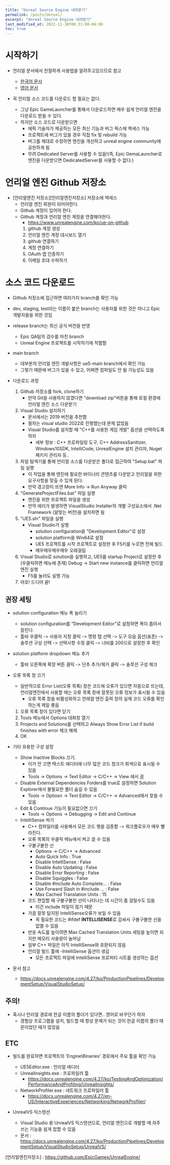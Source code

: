```yaml
---
title: "Unreal Source Engine 내려받기"
permalink: /posts/Unreal/
excerpt: "Unreal Source Engine 내려받기"
last_modified_at: 2022-11-30T00:31:00-04:00
toc: true
---
```


# 시작하기
- 언리얼 문서에서 친절하게 사용법을 알려주고있으므로 참고
    - [한국어 문서][한국어문서]
    - [영어 문서][영어문서]

- 꼭 언리얼 소스 코드를 다운로드 할 필요는 없다.
    - 그냥 Epic GameLauncher를 통해서 다운로드하면 매우 쉽게 언리얼 엔진을 다운로드 받을 수 있다.
    - 하지만 소스 코드로 다운받으면
        - 에픽 기술자가 제공하는 모든 최신 기능과 버그 픽스에 액세스 가능
        - 프로젝트에 버그가 있을 경우 직접 fix 및 rebuild 가능
        - 버그를 제대로 수정하면 엔진을 개선하고 unreal engine community에 공헌하게 됨
        - 무려 Dedicated Server를 사용할 수 있음!(즉, Epic GemaLauncher로 엔진을 다운받으면 DedicatedServer를 사용할 수 없다.)

# 언리얼 엔진 Github 저장소
- [언리얼엔진 저장소][언리얼엔진저장소] 저장소에 액세스
    - 언리얼 엔진 회원이 되어야한다.
    - Github 계정이 있어야 한다.
    - Github 계정과 언리얼 엔진 계정을 연결해야한다.
        - https://www.unrealengine.com/ko/ue-on-github
        1. github 계정 생성
        2. 언리얼 엔진 계정 대시보드 열기
        3. github 연결하기
        4. 계정 연결하기
        5. OAuth 앱 인증하기
        6. 이메일 초대 수락하기


# 소스 코드 다운로드
- Github 저장소에 접근하면 여러가지 branch를 확인 가능
- dev, staging, test라는 이름이 붙은 branch는 사용자를 위한 것은 아니고 Epic 개발자들을 위한 것임
- release branch는 최신 공식 버전을 반영
    - Epic QA팀의 검수를 마친 branch
    - Unreal Engine 프로젝트를 시작하기에 적함함
- main branch
    - 대부분의 언리얼 엔진 개발사항은 ue5-main branch에서 확인 가능
    - 그렇기 때문에 버그가 있을 수 있고, 어쩌면 컴파일도 안 될 가능성도 있음

- 다운로드 과정
    1. Github 저장소를 fork, clone하기
        - 만약 Git을 사용하지 않겠다면 "download zip"버튼을 통해 로컬 환경에 언리얼 엔진 소스 다운받기
    2. Visual Studio 설치하기
        - 문서에서는 2019 버전을 추천함
        - 필자는 visual studio 2022로 진행했는데 문제 없었음
        - Visual Studio를 설치할 때 "C++를 사용한 게임 개발" 옵션을 선택하도록 하자
            - 세부 정보 : C++ 프로파일링 도구, C++ AddressSanitizer, Windows10SDK, IntelliCode, UnrealEngine 설치 관리자, Nuget 패키지 관리자 등..
    3. 파일 탐색기를 통해 언리얼 소스를 다운받은 폴더로 접근하여 "Setup.bat" 파일 실행
        - 이 작업을 통해 엔진에 필요한 바이너리 콘텐츠를 다운받고 언리얼을 위한 요구사항을 맞출 수 있게 된다.
        - 만약 경고창이 뜨면 More Info -> Run Anyway 클릭
    4. "GenerateProjectFiles.bat" 파일 실행
        - 엔진을 위한 프로젝트 파일을 생성
        - 만약 에러가 발생하면 VisualStudio Installer의 개별 구성요소에서 .Net Framework (알맞는 버전)을 설치하면 됨
    5. "UE5.sln" 파일을 실행
        - Visual Studio가 실행
            - solution configuration을 "Development Editor"로 설정
            - solution platform을 Win64로 설정
            - UE5 프로젝트를 시작 프로젝트로 설정한 후 F5키를 누르면 전체 빌드
            - 매우매우매우매우 오래걸림
    6. Visual Studio로 solution을 실행하고, UE5를 startup Project로 설정한 후(우클릭하면 메뉴에 존재) Debug -> Start new instance를 클릭하면 언리얼 엔진 실행
        - F5를 눌러도 실행 가능
    7. 야호! 드디어 끝!

## 권장 세팅
- solution configuration 메뉴 폭 늘리기
    - solution configuration를 "Development Editor"로 설정하면 폭이 좁아서 잘린다.
    - 툴바 우클릭 -> 사용자 지정 클릭 -> 명령 탭 선택 -> 도구 모음 옵션(표준) -> 솔루션 구성 선택 -> 선택사항 수정 클릭 -> 너비를 200으로 설정한 후 확인
- solution platform dropdown 메뉴 추가
    - 툴바 오른쪽에 확장 버튼 클릭 -> 단추 추가/제거 클릭 -> 솔루션 구성 체크
- 오류 목록 창 끄기
    - 일반적으로 Error List(오류 목록) 창은 코드에 오류가 있으면 자동으로 뜨는데, 언리얼엔진에서 사용할 때는 오류 목록 창에 잘못된 오류 정보가 표시될 수 있음
        - 오류 목록 창을 비활성화하고 언레얼 엔진 출력 창의 실제 코드 오류를 확인하는게 제일 좋음
    1. 오류 목록 창이 있다면 닫기
    2. Tools 메뉴에서 Options 대화창 열기
    3. Projects and Solutions를 선택하고 Always Show Error List if build finishes with error 체크 해제
    4. OK

- 기타 유용한 구성 설정
    - Show Inactive Blocks 끄기.
        - 이거 안 끄면 텍스트 에디터에 너무 많은 코드 청크가 회색으로 표시될 수 있음
        - Tools -> Options -> Text Editor -> C/C++ -> View 에서 끔
    - Disable External Dependencies Folders를 true로 설정하면 Solution Explorer에서 불필요한 폴더 숨길 수 있음
        - Tools -> Optiosn -> Text Editor -> C/C++ -> Advanced에서 찾을 수 있음
    - Edit & Continue 기능이 필요없으면 끄기
        - Tools -> Options -> Debugging -> Edit and Continue
    - IntelliSense 켜기
        - C++ 컴파일러를 사용해서 모든 코드 행을 검증함 -> 워크플로우가 매우 빨라진다.
        - 오류 목록의 우클릭 메뉴에서 켜고 끌 수 있음
        - 구불구불한 선
            - Options -> C/C++ -> Advanced
            - Auto Quick Info : True
            - Disable IntelliSense : False
            - Disable Auto Updating : False
            - Disable Error Reporting : False
            - Disable Squiggles : False
            - Disable #include Auto Complete... : False
            - Use Forward Slash in #include ... : False
            - Max Cached Translation Units : 15
        - 코드 편집할 때 구불구불한 선이 나타나는 데 시간이 좀 걸릴수도 있음
            - 이건 include 파일이 많기 때문
        - 가끔 잘못 탐지된 IntelliSense오류가 보일 수 있음
            - 꼭 필요한 코드는 #ifdef **INTELLISENSE**로 감싸서 구불구불한 선을 없앨 수 있음
        - 반응 속도를 높이려면 Max Cached Translation Units 세팅을 높이면 되지만 메모리 사용량이 늘어남
        - 일부 C++ 파일은 아직 IntelliSense와 호환되지 않음
        - 언리얼 빌드 툴에 -IntelliSense 옵션이 생김
            - 모든 프로젝트 파일에 IntelliSense 프로퍼티 시트를 생성하는 옵션

- 문서 참고
    - https://docs.unrealengine.com/4.27/ko/ProductionPipelines/DevelopmentSetup/VisualStudioSetup/

## 주의!
- 혹시나 언리얼 경로에 한글 이름의 폴더가 있다면.. 영어로 바꾸던가 하자
    - 경험상 프로그램을 설치, 빌드할 때 항상 문제가 되는 것이 한글 이름의 폴더 때문이었던 때가 많았음

## ETC
- 빌드를 완료하면 프로젝트의 'Engine\Binaries\' 경로에서 주요 툴을 확인 가능
    - UE5Editor.exe : 언리얼 에디터
    - UnrealInsights.exe : 프로파일러 툴
        - https://docs.unrealengine.com/4.27/ko/TestingAndOptimization/PerformanceAndProfiling/UnrealInsights/
    - NetworkProfiler.exe : 네트워크 프로파일러 툴
        - https://docs.unrealengine.com/4.27/en-US/InteractiveExperiences/Networking/NetworkProfiler/

- UnrealVS 익스텐션
    - Visual Studio 용 UnrealVS 익스텐션으로, 언리얼 엔진으로 개발할 때 자주 쓰는 기능을 쉽게 접할 수 있음
    - 문서 : https://docs.unrealengine.com/4.27/ko/ProductionPipelines/DevelopmentSetup/VisualStudioSetup/UnrealVS/

[한국어문서]: https://docs.unrealengine.com/5.1/ko/downloading-unreal-engine-source-code/
[영어문서]: https://docs.unrealengine.com/5.1/en-US/downloading-unreal-engine-source-code/
[언리얼엔진저장소] : https://github.com/EpicGames/UnrealEngine/

